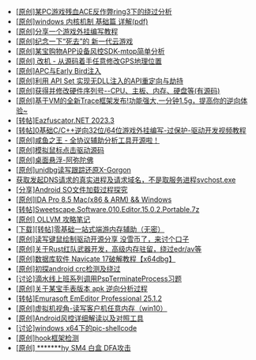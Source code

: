 + [[原创]某PC游戏残血ACE反作弊ring3下的绕过分析](https://bbs.kanxue.com/thread-284667.htm)
+ [[原创]windows 内核机制 基础篇 详解(pdf)](https://bbs.kanxue.com/thread-273423.htm)
+ [[原创]分享一个游戏外挂编写教程](https://bbs.kanxue.com/thread-286912.htm)
+ [[原创]纪念一下“死去”的 新一代云游戏](https://bbs.kanxue.com/thread-286957.htm)
+ [[原创]某宝购物APP设备风控SDK-mtop简单分析](https://bbs.kanxue.com/thread-284241.htm)
+ [[原创] 改机 - 从源码着手任意修改GPS地理位置](https://bbs.kanxue.com/thread-260364.htm)
+ [[原创]APC与Early Bird注入](https://bbs.kanxue.com/thread-285748.htm)
+ [[原创]利用 API Set 实现无DLL注入的API重定向与劫持](https://bbs.kanxue.com/thread-286823.htm)
+ [[原创]获得并修改硬件序列号--CPU、主板、内存、硬盘等(有源码)](https://bbs.kanxue.com/thread-282756.htm)
+ [[原创]基于VM的全新Trace框架发布!功能强大,一分钟1.5g，提高你的逆向体验~](https://bbs.kanxue.com/thread-285471.htm)
+ [[转帖]Eazfuscator.NET 2023.3](https://bbs.kanxue.com/thread-278393.htm)
+ [[转帖]0基础C/C++逆向32位/64位游戏外挂编写-过保护-驱动开发视频教程](https://bbs.kanxue.com/thread-286955.htm)
+ [[原创]咸鱼之王 - 全协议辅助分析工具开源啦！](https://bbs.kanxue.com/thread-286907.htm)
+ [[原创]模拟鼠标点击驱动源码](https://bbs.kanxue.com/thread-286960.htm)
+ [[原创]桌面悬浮-阿弥陀佛](https://bbs.kanxue.com/thread-287083.htm)
+ [[原创]unidbg读写跟踪还原X-Gorgon](https://bbs.kanxue.com/thread-285586.htm)
+ [获取发起DNS请求的真实进程及请求域名，不是取服务进程svchost.exe](https://bbs.kanxue.com/thread-286593.htm)
+ [[分享]Android  SO文件加载过程探究](https://bbs.kanxue.com/thread-285788.htm)
+ [[原创]IDA Pro 8.5 Mac(x86 & ARM) && Windows](https://bbs.kanxue.com/thread-286126.htm)
+ [[转帖]Sweetscape.Software.010.Editor.15.0.2.Portable.7z](https://bbs.kanxue.com/thread-286309.htm)
+ [[原创] OLLVM 攻略笔记](https://bbs.kanxue.com/thread-286256.htm)
+ [[下载][转帖]零基础一站式端游内存辅助（无密）](https://bbs.kanxue.com/thread-287049.htm)
+ [[原创]读写键鼠绘制驱动开源分享 没雪币了，来讨个口子](https://bbs.kanxue.com/thread-286756.htm)
+ [[原创]关于Rust红队武器开发，高级内存驻留，绕过edr/av等](https://bbs.kanxue.com/thread-286302.htm)
+ [[原创]数据库软件 Navicate 17破解教程【x64dbg】](https://bbs.kanxue.com/thread-284638.htm)
+ [[原创]初探android crc检测及绕过](https://bbs.kanxue.com/thread-285790.htm)
+ [[讨论]滴水线上班系列调用PspTerminateProcess习题](https://bbs.kanxue.com/thread-287101.htm)
+ [[原创]关于某宝手表版本 apk 逆向分析过程](https://bbs.kanxue.com/thread-287025.htm)
+ [[转帖]Emurasoft EmEditor Professional 25.1.2](https://bbs.kanxue.com/thread-287019.htm)
+ [[原创]虚拟机视角-读写客户机任意内存（win10）](https://bbs.kanxue.com/thread-283660.htm)
+ [[原创]Android风控详细解读以及对照工具](https://bbs.kanxue.com/thread-286120.htm)
+ [[讨论]windows x64下的pic-shellcode](https://bbs.kanxue.com/thread-287103.htm)
+ [[原创]hook框架检测](https://bbs.kanxue.com/thread-273246.htm)
+ [[原创] *******hy SM4 白盒 DFA攻击](https://bbs.kanxue.com/thread-285313.htm)
